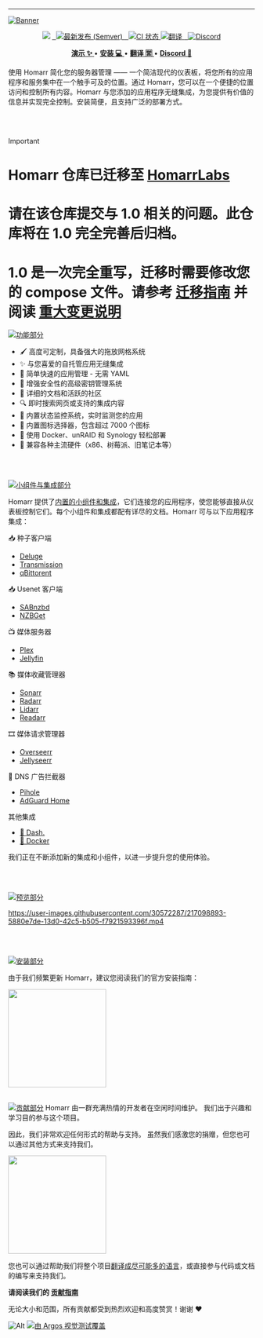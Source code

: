 ---
<!-- 项目标题 -->
[![Banner](docs/banner.png)](https://homarr.dev/)

<!-- 标志 -->
<p align="center">
<img src="https://img.shields.io/github/stars/ajnart/homarr?label=%E2%AD%90%20Stars&style=flat-square?branch=master&kill_cache=1%22">
<a href="https://github.com/ajnart/homarr/releases/latest">
  <img alt="最新发布 (Semver)" src="https://img.shields.io/github/v/release/ajnart/homarr?label=%F0%9F%9A%80%20发布">
</a>
<a href="https://github.com/ajnart/homarr/actions/workflows/docker.yml">
  <img title="Docker CI 状态" src="https://github.com/ajnart/homarr/actions/workflows/docker.yml/badge.svg" alt="CI 状态">
</a>
<a href=https://translate.homarr.dev/>
<img title="翻译" src="https://badges.crowdin.net/homarr/localized.svg" />
</a>
<a href="https://discord.gg/aCsmEV5RgA">
  <img title="Discord" src="https://discordapp.com/api/guilds/972958686051962910/widget.png?style=shield">
</a>
</p>

<!-- 链接 -->
<p align="center">
  <a href="https://demo.homarr.dev/">
    <strong>演示 ✨</strong>
  </a>
  •
  <a href="https://homarr.dev/docs/getting-started/">
    <strong>安装 💻</strong>
  </a> •
  <a href="https://translate.homarr.dev/">
    <strong>翻译 🈺</strong>
  </a> •
  <a href="https://discord.com/invite/aCsmEV5RgA">
    <strong>Discord 👋</strong>
  </a>
</p>

使用 Homarr 简化您的服务器管理 —— 一个简洁现代的仪表板，将您所有的应用程序和服务集中在一个触手可及的位置。通过 Homarr，您可以在一个便捷的位置访问和控制所有内容。Homarr 与您添加的应用程序无缝集成，为您提供有价值的信息并实现完全控制。安装简便，且支持广泛的部署方式。

<br/>
<br/>

> [!IMPORTANT]  
> # Homarr 仓库已迁移至 [HomarrLabs](https://github.com/homarr-labs/homarr)
> # 请在该仓库提交与 1.0 相关的问题。此仓库将在 1.0 完全完善后归档。
> # 1.0 是一次完全重写，迁移时需要修改您的 compose 文件。请参考 [迁移指南](https://homarr.dev/blog/2025/01/19/migration-guide-1.0) 并阅读 [重大变更说明](https://homarr.dev/blog/2024/09/23/version-1.0#breaking-changes)

[![功能部分](docs/section-features.png)](https://homarr.dev/)

- 🖌️ 高度可定制，具备强大的拖放网格系统
- ✨ 与您喜爱的自托管应用无缝集成
- 📌 简单快速的应用管理 - 无需 YAML
- 🙊 增强安全性的高级密钥管理系统
- 📄 详细的文档和活跃的社区
- 🔍 即时搜索网页或支持的集成内容
- 🏴󠁧󠁢󠁮󠁩󠁲󠁿 内置状态监控系统，实时监测您的应用
- 🦞 内置图标选择器，包含超过 7000 个图标
- 🐳 使用 Docker、unRAID 和 Synology 轻松部署
- 🚀 兼容各种主流硬件（x86、树莓派、旧笔记本等）

<br/>
<br/>

[![小组件与集成部分](docs/section-widgets-and-integrations.png)](https://homarr.dev/docs/category/widgets)

Homarr 提供了[内置的小组件和集成](https://homarr.dev/docs/category/integrations)，它们连接您的应用程序，使您能够直接从仪表板控制它们。每个小组件和集成都配有详尽的文档。Homarr 可与以下应用程序集成：

📥 种子客户端
- [Deluge](https://homarr.dev/docs/integrations/torrent#deluge)
- [Transmission](https://homarr.dev/docs/integrations/torrent#transmission)
- [qBittorent](https://homarr.dev/docs/integrations/torrent#qbittorrent-integration)

📥 Usenet 客户端
- [SABnzbd](https://homarr.dev/docs/integrations/usenet#sabnzbd)
- [NZBGet](https://homarr.dev/docs/integrations/usenet#nzbget)

📺 媒体服务器
- [Plex](https://homarr.dev/docs/integrations/media-server/#plex)
- [Jellyfin](https://homarr.dev/docs/integrations/media-server#jellyfin-and-emby)

📚 媒体收藏管理器
- [Sonarr](https://homarr.dev/docs/integrations/servarr#sonarr)
- [Radarr](https://homarr.dev/docs/integrations/servarr#radarr)
- [Lidarr](https://homarr.dev/docs/integrations/servarr#lidarr)
- [Readarr](https://homarr.dev/docs/integrations/servarr#readarr)
 
🎞️ 媒体请求管理器
- [Overseerr](https://homarr.dev/docs/integrations/media-requester)
- [Jellyseerr](https://homarr.dev/docs/integrations/media-requester)

🚫 DNS 广告拦截器
- [Pihole](https://homarr.dev/docs/integrations/dns#pihole)
- [AdGuard Home](https://homarr.dev/docs/integrations/dns#adguard-home)

其他集成
- [🔌 Dash.](https://homarr.dev/docs/integrations/hardware)
- [🐳 Docker](https://homarr.dev/docs/integrations/containers)  

我们正在不断添加新的集成和小组件，以进一步提升您的使用体验。

<br/>
<br/>

[![预览部分](docs/section-preview.png)](https://demo.homarr.dev/)

https://user-images.githubusercontent.com/30572287/217098893-5880e7de-13d0-42c5-b505-f7921593396f.mp4

<br/>
<br/>

[![安装部分](docs/section-installation.png)](https://homarr.dev/docs/category/installation-1)

由于我们频繁更新 Homarr，建议您阅读我们的官方安装指南：

<a href="https://homarr.dev/docs/category/installation-1">
  <img src="docs/installation-button.png" width="200" />
</a>

<br/>
<br/>

[![贡献部分](docs/section-contribute.png)](https://github.com/ajnart/homarr/blob/dev/CONTRIBUTING.md)
Homarr 由一群充满热情的开发者在空闲时间维护。
我们出于兴趣和学习目的参与这个项目。

因此，我们非常欢迎任何形式的帮助与支持。
虽然我们感激您的捐赠，但您也可以通过其他方式来支持我们。

<a href="https://ko-fi.com/ajnart">
  <img src="https://cdn.ko-fi.com/cdn/kofi3.png?v=3" width="200" />
</a>

您也可以通过帮助我们将整个项目[翻译成尽可能多的语言](https://homarr.dev/docs/community/translations)，或直接参与代码或文档的编写来支持我们。

**请阅读我们的 [贡献指南](/CONTRIBUTING.md)**

无论大小和范围，所有贡献都受到热烈欢迎和高度赞赏！谢谢 ❤️

![Alt](https://repobeats.axiom.co/api/embed/60a6f68f193faf831f64221bdf90782adec51c93.svg "Repobeats 分析图片")
[![由 Argos 视觉测试覆盖](https://argos-ci.com/badge-large.svg)](https://argos-ci.com?utm_source=%5Bhomarr%5D&utm_campaign=oss)